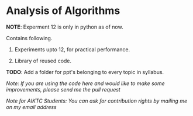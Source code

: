 Analysis of Algorithms
======================

**NOTE**: Experment 12 is only in python as of now.

Contains following.

1.  Experiments upto 12, for practical performance.

2.  Library of reused code.


**TODO**: Add a folder for ppt's belonging to every topic in syllabus.

*Note: If you are using the code here and would like to make some improvements, please send me the pull request*

*Note for AIKTC Students: You can ask for contribution rights by mailing me on my email address*
